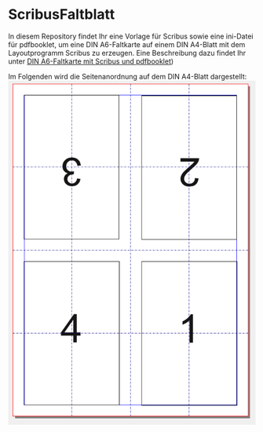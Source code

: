 # ScribusFaltblatt
In diesem Repository findet Ihr eine Vorlage für Scribus sowie eine ini-Datei für pdfbooklet, um eine DIN A6-Faltkarte auf einem DIN A4-Blatt mit dem Layoutprogramm Scribus zu erzeugen.
Eine Beschreibung dazu findet Ihr unter [DIN A6-Faltkarte mit Scribus und pdfbooklet](https://github.com/aviateur/ScribusFaltblatt/blob/main/DIN%20A6%20Faltkarte%20mit%20Scribus%20und%20pdfbooklet.pdf))

Im Folgenden wird die Seitenanordnung auf dem DIN A4-Blatt dargestellt:
![Seitenanordnung](https://github.com/aviateur/ScribusFaltblatt/blob/main/DIN%20A6%20Faltkarte%20Seitenanordnung.png)
